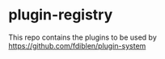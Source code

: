 # plugin-registry

This repo contains the plugins to be used by https://github.com/fdiblen/plugin-system

